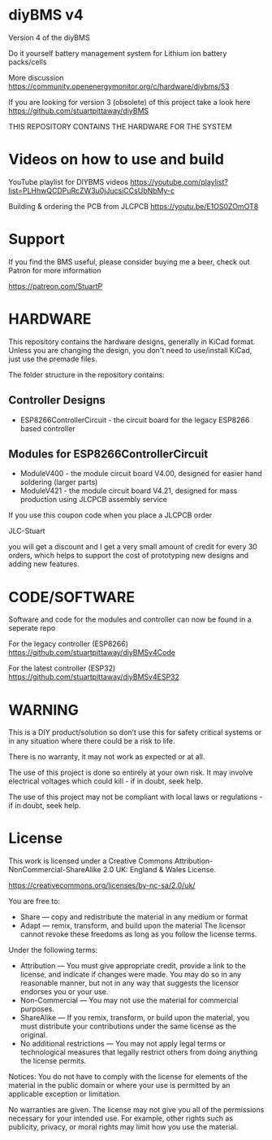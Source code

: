 # diyBMS v4

Version 4 of the diyBMS

Do it yourself battery management system for Lithium ion battery packs/cells

More discussion https://community.openenergymonitor.org/c/hardware/diybms/53

If you are looking for version 3 (obsolete) of this project take a look here https://github.com/stuartpittaway/diyBMS

THIS REPOSITORY CONTAINS THE HARDWARE FOR THE SYSTEM


# Videos on how to use and build

YouTube playlist for DIYBMS videos
https://youtube.com/playlist?list=PLHhwQCDPuRcZW3u0jJucsiCCsUbNbMy-c

Building & ordering the PCB from JLCPCB
https://youtu.be/E1OS0ZOmOT8


# Support

If you find the BMS useful, please consider buying me a beer, check out Patron for more information

https://patreon.com/StuartP

# HARDWARE

This repository contains the hardware designs, generally in KiCad format.  Unless you are changing the design, you don't need to use/install KiCad, just use the premade files.

The folder structure in the repository contains:

## Controller Designs
* ESP8266ControllerCircuit - the circuit board for the legacy ESP8266 based controller

## Modules for ESP8266ControllerCircuit
* ModuleV400 - the module circuit board V4.00, designed for easier hand soldering (larger parts)
* ModuleV421 - the module circuit board V4.21, designed for mass production using JLCPCB assembly service


If you use this coupon code when you place a JLCPCB order

JLC-Stuart

you will get a discount and I get a very small amount of credit for every 30 orders, which helps to support the cost of prototyping new designs and adding new features.


# CODE/SOFTWARE

Software and code for the modules and controller can now be found in a seperate repo

For the legacy controller (ESP8266)
https://github.com/stuartpittaway/diyBMSv4Code

For the latest controller (ESP32)
https://github.com/stuartpittaway/diyBMSv4ESP32


# WARNING

This is a DIY product/solution so don’t use this for safety critical systems or in any situation where there could be a risk to life.  

There is no warranty, it may not work as expected or at all.

The use of this project is done so entirely at your own risk.  It may involve electrical voltages which could kill - if in doubt, seek help.

The use of this project may not be compliant with local laws or regulations - if in doubt, seek help.


# License

This work is licensed under a Creative Commons Attribution-NonCommercial-ShareAlike 2.0 UK: England & Wales License.

https://creativecommons.org/licenses/by-nc-sa/2.0/uk/

You are free to:
* Share — copy and redistribute the material in any medium or format
* Adapt — remix, transform, and build upon the material
The licensor cannot revoke these freedoms as long as you follow the license terms.

Under the following terms:
* Attribution — You must give appropriate credit, provide a link to the license, and indicate if changes were made. You may do so in any reasonable manner, but not in any way that suggests the licensor endorses you or your use.
* Non-Commercial — You may not use the material for commercial purposes.
* ShareAlike — If you remix, transform, or build upon the material, you must distribute your contributions under the same license as the original.
* No additional restrictions — You may not apply legal terms or technological measures that legally restrict others from doing anything the license permits.


Notices:
You do not have to comply with the license for elements of the material in the public domain or where your use is permitted by an applicable exception or limitation.

No warranties are given. The license may not give you all of the permissions necessary for your intended use. For example, other rights such as publicity, privacy, or moral rights may limit how you use the material.
